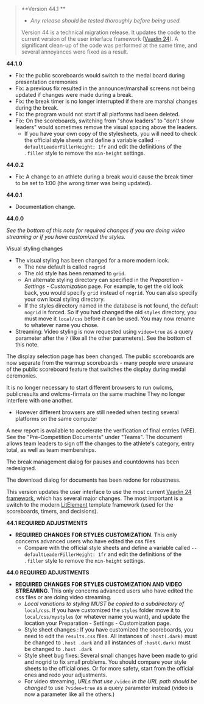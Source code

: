 > **Version 44.1 **
>
> - *Any release should be tested thoroughly before being used.*
> 
>Version 44 is a technical migration release.  It updates the code to the current version of the user interface framework ([Vaadin 24](http://vaadin.com)). A significant clean-up of the code was performed at the same time, and several annoyances were fixed as a result.
> 

**44.1.0**

- Fix: the public scoreboards would switch to the medal board during presentation ceremonies
- Fix: a previous fix resulted in the announcer/marshall screens not being updated if changes were made during a break.
- Fix: the break timer is no longer interrupted if there are marshal changes during the break.
- Fix: the program would not start if all platforms had been deleted.
- Fix: On the scoreboards, switching from "show leaders" to "don't show leaders" would sometimes remove the visual spacing above the leaders.
  - If you have your own copy of the stylesheets, you will need to check the official style sheets and define a variable called `--defaultLeaderFillerHeight: 1fr` and edit the definitions of the `.filler` style to remove the `min-height` settings.

**44.0.2**

- Fix: A change to an athlete during a break would cause the break timer to be set to 1:00 (the wrong timer was being updated).

**44.0.1**

- Documentation change.

**44.0.0**

*See the bottom of this note for required changes if you are doing video streaming or if you have customized the styles.*

Visual styling changes
- The visual styling has been changed for a more modern look. 
  - The new default is called `nogrid`
  - The old style has been renamed to `grid`. 
  - An alternate styling directory can specified in the *Preparation - Settings - Customization* page.  For example, to get the old look back, you would specify `grid` instead of `nogrid`.  You can also specify your own local styling directory.
  - If the styles directory named in the database is not found, the default  `nogrid`  is forced. So if you had changed the old `styles` directory, you must move it `local/css` before it can be used. You may now rename to whatever name you chose.
- Streaming: Video styling is now requested using `video=true`  as a query parameter after the `?` (like all the other parameters). See the bottom of this note.

The display selection page has been changed.  The public scoreboards are now separate from the warmup scoreboards - many people were unaware of the public scoreboard feature that switches the display during medal ceremonies.

It is no longer necessary to start different browsers to run owlcms, publicresults and owlcms-firmata on the same machine  They no longer interfere with one another.
- However different browsers are still needed when testing several platforms on the same computer

A new report is available to accelerate the verification of final entries (VFE).  See the "Pre-Competition Documents" under "Teams". The document allows team leaders to sign off the changes to the athlete's category, entry total, as well as team memberships.

The break management dialog for pauses and countdowns has been redesigned.

The download dialog for documents has been redone for robustness.

This version updates the user interface to use the most current [Vaadin 24 framework](https://vaadin.com/), which has several major changes. The most important is a switch to the modern [LitElement](https://lit.dev/) template framework (used for the scoreboards, timers, and decisions).

**44.1 REQUIRED ADJUSTMENTS**

- **REQUIRED CHANGES FOR STYLES CUSTOMIZATION**.
  This only concerns advanced users who have edited the css files
  - Compare with the official style sheets and define a variable called 
    `--defaultLeaderFillerHeight: 1fr` and edit the definitions of the `.filler` style to remove the `min-height` settings.

**44.0 REQUIRED ADJUSTMENTS**

- **REQUIRED CHANGES FOR STYLES CUSTOMIZATION AND VIDEO STREAMING**.
  This only concerns advanced users who have edited the css files or are doing video streaming.
  - *Local variations to styling MUST be copied to a subdirectory of* `local/css`.  If you have customized the `styles` folder move it to `local/css/mystyles` (or whatever name you want), and update the location your Preparation - Settings - Customization page. 
  - Style sheet changes :  If you have customized the scoreboards,  you need to edit the `results.css` files. All instances of `:host(.dark)` must be changed to `.host .dark`  and all instances of `:host(.dark)` must be changed to `.host .dark`  
  - Style sheet bug fixes: Several small changes have been made to grid and nogrid to fix small problems. You should compare your style sheets to the official ones.  Or for more safety, start from the official ones and redo your adjustments.
  - For video streaming, *URLs that use*  `/video` *in* *the URL path should be changed* to use `?video=true` as a query parameter instead (video is now a parameter like all the others.)
